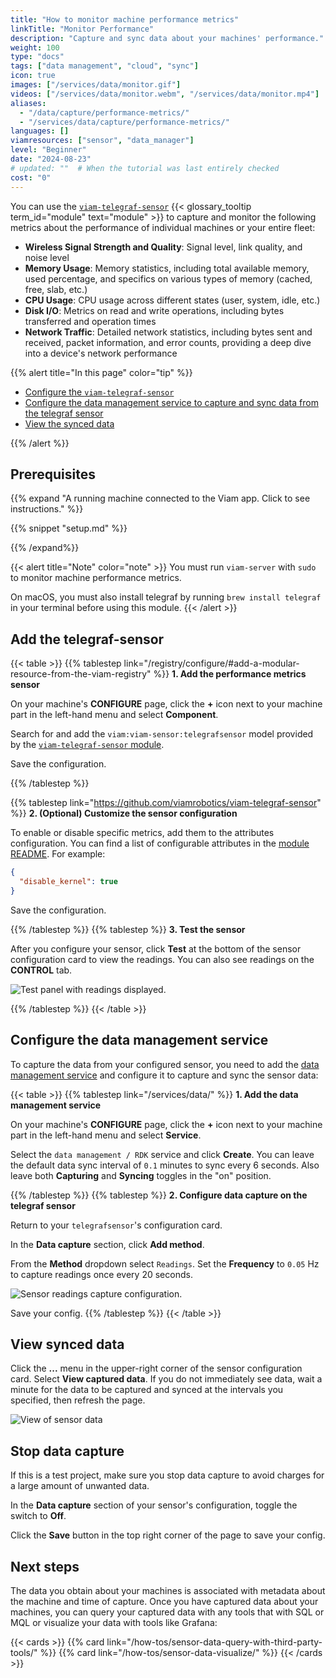 ```yaml
---
title: "How to monitor machine performance metrics"
linkTitle: "Monitor Performance"
description: "Capture and sync data about your machines' performance."
weight: 100
type: "docs"
tags: ["data management", "cloud", "sync"]
icon: true
images: ["/services/data/monitor.gif"]
videos: ["/services/data/monitor.webm", "/services/data/monitor.mp4"]
aliases:
  - "/data/capture/performance-metrics/"
  - "/services/data/capture/performance-metrics/"
languages: []
viamresources: ["sensor", "data_manager"]
level: "Beginner"
date: "2024-08-23"
# updated: ""  # When the tutorial was last entirely checked
cost: "0"
---
```


You can use the [`viam-telegraf-sensor`](https://app.viam.com/module/viam/viam-telegraf-sensor) {{< glossary_tooltip term_id="module" text="module" >}} to capture and monitor the following metrics about the performance of individual machines or your entire fleet:

- **Wireless Signal Strength and Quality**: Signal level, link quality, and noise level
- **Memory Usage**: Memory statistics, including total available memory, used percentage, and specifics on various types of memory (cached, free, slab, etc.)
- **CPU Usage**: CPU usage across different states (user, system, idle, etc.)
- **Disk I/O**: Metrics on read and write operations, including bytes transferred and operation times
- **Network Traffic**: Detailed network statistics, including bytes sent and received, packet information, and error counts, providing a deep dive into a device's network performance

{{% alert title="In this page" color="tip" %}}

- [Configure the `viam-telegraf-sensor`](#add-the-telegraf-sensor)
- [Configure the data management service to capture and sync data from the telegraf sensor](#configure-the-data-management-service)
- [View the synced data](#view-synced-data)

{{% /alert %}}

## Prerequisites

{{% expand "A running machine connected to the Viam app. Click to see instructions." %}}

{{% snippet "setup.md" %}}

{{% /expand%}}

{{< alert title="Note" color="note" >}}
You must run `viam-server` with `sudo` to monitor machine performance metrics.

On macOS, you must also install telegraf by running `brew install telegraf` in your terminal before using this module.
{{< /alert >}}

## Add the telegraf-sensor

{{< table >}}
{{% tablestep link="/registry/configure/#add-a-modular-resource-from-the-viam-registry" %}}
**1. Add the performance metrics sensor**

On your machine's **CONFIGURE** page, click the **+** icon next to your machine part in the left-hand menu and select **Component**.

Search for and add the `viam:viam-sensor:telegrafsensor` model provided by the [`viam-telegraf-sensor` module](https://app.viam.com/module/viam/viam-telegraf-sensor).

Save the configuration.

{{% /tablestep %}}

<!-- markdownlint-disable-file MD034 -->

{{% tablestep link="https://github.com/viamrobotics/viam-telegraf-sensor" %}}
**2. (Optional) Customize the sensor configuration**

To enable or disable specific metrics, add them to the attributes configuration.
You can find a list of configurable attributes in the [module README](https://github.com/viamrobotics/viam-telegraf-sensor).
For example:

```json
{
  "disable_kernel": true
}
```

Save the configuration.

{{% /tablestep %}}
{{% tablestep  %}}
**3. Test the sensor**

After you configure your sensor, click **Test** at the bottom of the sensor configuration card to view the readings.
You can also see readings on the **CONTROL** tab.

![Test panel with readings displayed.](/how-tos/telegraf-test.png)

{{% /tablestep %}}
{{< /table >}}

## Configure the data management service

To capture the data from your configured sensor, you need to add the [data management service](/services/data/) and configure it to capture and sync the sensor data:

{{< table >}}
{{% tablestep link="/services/data/" %}}
**1. Add the data management service**

On your machine's **CONFIGURE** page, click the **+** icon next to your machine part in the left-hand menu and select **Service**.

Select the `data management / RDK` service and click **Create**.
You can leave the default data sync interval of `0.1` minutes to sync every 6 seconds.
Also leave both **Capturing** and **Syncing** toggles in the "on" position.

{{% /tablestep %}}
{{% tablestep %}}
**2. Configure data capture on the telegraf sensor**

Return to your `telegrafsensor`'s configuration card.

In the **Data capture** section, click **Add method**.

From the **Method** dropdown select `Readings`.
Set the **Frequency** to `0.05` Hz to capture readings once every 20 seconds.

![Sensor readings capture configuration.](/how-tos/capture-readings.png)

Save your config.
{{% /tablestep %}}
{{< /table >}}

## View synced data

Click the **...** menu in the upper-right corner of the sensor configuration card.
Select **View captured data**.
If you do not immediately see data, wait a minute for the data to be captured and synced at the intervals you specified, then refresh the page.

![View of sensor data](/services/data/sensor-data.png)

## Stop data capture

If this is a test project, make sure you stop data capture to avoid charges for a large amount of unwanted data.

In the **Data capture** section of your sensor's configuration, toggle the switch to **Off**.

Click the **Save** button in the top right corner of the page to save your config.

## Next steps

The data you obtain about your machines is associated with metadata about the machine and time of capture.
Once you have captured data about your machines, you can query your captured data with any tools that with SQL or MQL or visualize your data with tools like Grafana:

{{< cards >}}
{{% card link="/how-tos/sensor-data-query-with-third-party-tools/" %}}
{{% card link="/how-tos/sensor-data-visualize/" %}}
{{< /cards >}}
